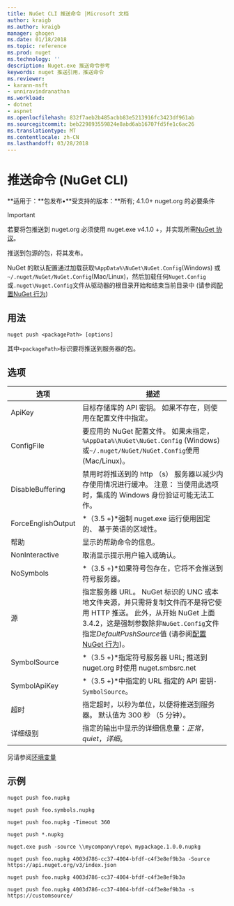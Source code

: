 ```yaml
---
title: NuGet CLI 推送命令 |Microsoft 文档
author: kraigb
ms.author: kraigb
manager: ghogen
ms.date: 01/18/2018
ms.topic: reference
ms.prod: nuget
ms.technology: ''
description: Nuget.exe 推送命令参考
keywords: nuget 推送引用，推送命令
ms.reviewer:
- karann-msft
- unniravindranathan
ms.workload:
- dotnet
- aspnet
ms.openlocfilehash: 832f7aeb2b485acbb83e5213916fc3423df961ab
ms.sourcegitcommit: beb229893559824e8abd6ab16707fd5fe1c6ac26
ms.translationtype: MT
ms.contentlocale: zh-CN
ms.lasthandoff: 03/28/2018
---
```

# <a name="push-command-nuget-cli"></a>推送命令 (NuGet CLI)

**适用于：**包发布&bullet;**受支持的版本：**所有; 4.1.0+ nuget.org 的必要条件

> [!Important]
> 若要将包推送到 nuget.org 必须使用 nuget.exe v4.1.0 +，并实现所需[NuGet 协议](../api/nuget-protocols.md)。

推送到包源的包，将其发布。

NuGet 的默认配置通过加载获取`%AppData%\NuGet\NuGet.Config`(Windows) 或`~/.nuget/NuGet/NuGet.Config`(Mac/Linux)，然后加载任何`Nuget.Config`或`.nuget\Nuget.Config`文件从驱动器的根目录开始和结束当前目录中 (请参阅[配置NuGet 行为](../consume-packages/configuring-nuget-behavior.md))

## <a name="usage"></a>用法

```cli
nuget push <packagePath> [options]
```

其中`<packagePath>`标识要将推送到服务器的包。

## <a name="options"></a>选项

| 选项 | 描述 |
| --- | --- |
| ApiKey | 目标存储库的 API 密钥。 如果不存在，则使用在配置文件中指定。 |
| ConfigFile | 要应用的 NuGet 配置文件。 如果未指定， `%AppData%\NuGet\NuGet.Config` (Windows) 或`~/.nuget/NuGet/NuGet.Config`使用 (Mac/Linux)。|
| DisableBuffering | 禁用时将推送到的 http （s） 服务器以减少内存使用情况进行缓冲。 注意： 当使用此选项时，集成的 Windows 身份验证可能无法工作。 |
| ForceEnglishOutput | *（3.5 +)*强制 nuget.exe 运行使用固定的、 基于英语的区域性。 |
| 帮助 | 显示的帮助命令的信息。 |
| NonInteractive | 取消显示提示用户输入或确认。 |
| NoSymbols | *（3.5 +)*如果符号包存在，它将不会推送到符号服务器。 |
| 源 | 指定服务器 URL。 NuGet 标识的 UNC 或本地文件夹源，并只需将复制文件而不是将它使用 HTTP 推送。  此外，从开始 NuGet 上面 3.4.2，这是强制参数除非`NuGet.Config`文件指定*DefaultPushSource*值 (请参阅[配置 NuGet 行为](../consume-packages/configuring-nuget-behavior.md))。 |
| SymbolSource | *（3.5 +)*指定符号服务器 URL; 推送到 nuget.org 时使用 nuget.smbsrc.net |
| SymbolApiKey | *（3.5 +)*中指定的 URL 指定的 API 密钥`-SymbolSource`。 |
| 超时 | 指定超时，以秒为单位，以便将推送到服务器。 默认值为 300 秒 （5 分钟）。 |
| 详细级别 | 指定的输出中显示的详细信息量：*正常*， *quiet*，*详细*。 |

另请参阅[环境变量](cli-ref-environment-variables.md)

## <a name="examples"></a>示例

```cli
nuget push foo.nupkg

nuget push foo.symbols.nupkg

nuget push foo.nupkg -Timeout 360

nuget push *.nupkg

nuget.exe push -source \\mycompany\repo\ mypackage.1.0.0.nupkg

nuget push foo.nupkg 4003d786-cc37-4004-bfdf-c4f3e8ef9b3a -Source https://api.nuget.org/v3/index.json

nuget push foo.nupkg 4003d786-cc37-4004-bfdf-c4f3e8ef9b3a

nuget push foo.nupkg 4003d786-cc37-4004-bfdf-c4f3e8ef9b3a -s https://customsource/
```

